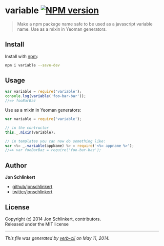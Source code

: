 # variable [![NPM version](https://badge.fury.io/js/variable.png)](http://badge.fury.io/js/variable)

> Make a npm package name safe to be used as a javascript variable name. Use as a mixin in Yeoman generators.

## Install
Install with [npm](npmjs.org):

```bash
npm i variable --save-dev
```


## Usage

```js
var variable = require('variable');
console.log(variable('foo-bar-bar'));
//=> fooBarBaz
```

Use as a mixin in Yeoman generators:

```js
var variable = require('variable');

// in the contructor
this._.mixin(variable);

// in templates you can now do something like:
var <%= _.variable(appName) %> = require('<%= appname %>');
//=> var fooBarBaz = require('foo-bar-baz');
```

## Author

**Jon Schlinkert**

+ [github/jonschlinkert](https://github.com/jonschlinkert)
+ [twitter/jonschlinkert](http://twitter.com/jonschlinkert)

## License
Copyright (c) 2014 Jon Schlinkert, contributors.  
Released under the MIT license

***

_This file was generated by [verb-cli](https://github.com/assemble/verb-cli) on May 11, 2014._